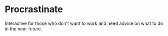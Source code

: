 # Procrastinate
Interactive for those who don't want to work and need advice on what to do in the near future.
